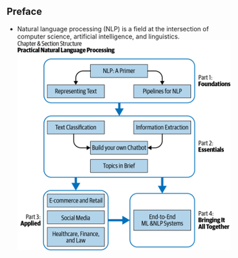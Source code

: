 ## Preface
- Natural language processing (NLP) is a field at the intersection of computer science, artificial intelligence, and linguistics.
  ![Structure](Structure.png)
